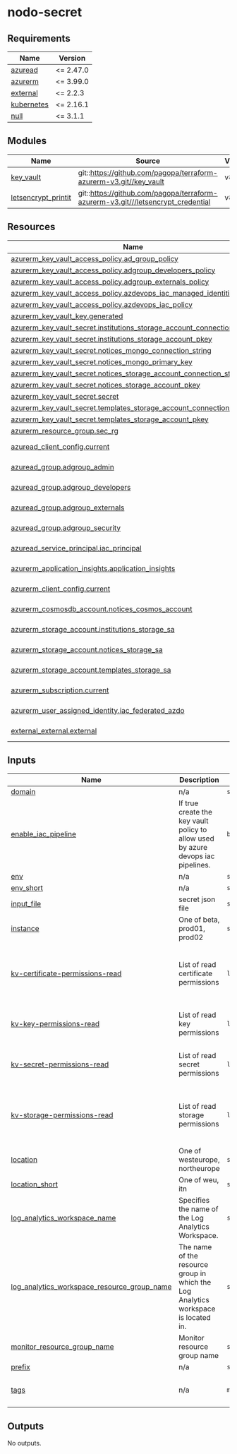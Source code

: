 # nodo-secret

<!-- markdownlint-disable -->
<!-- BEGINNING OF PRE-COMMIT-TERRAFORM DOCS HOOK -->
## Requirements

| Name | Version |
|------|---------|
| <a name="requirement_azuread"></a> [azuread](#requirement\_azuread) | <= 2.47.0 |
| <a name="requirement_azurerm"></a> [azurerm](#requirement\_azurerm) | <= 3.99.0 |
| <a name="requirement_external"></a> [external](#requirement\_external) | <= 2.2.3 |
| <a name="requirement_kubernetes"></a> [kubernetes](#requirement\_kubernetes) | <= 2.16.1 |
| <a name="requirement_null"></a> [null](#requirement\_null) | <= 3.1.1 |

## Modules

| Name | Source | Version |
|------|--------|---------|
| <a name="module_key_vault"></a> [key\_vault](#module\_key\_vault) | git::https://github.com/pagopa/terraform-azurerm-v3.git//key_vault | v8.5.0 |
| <a name="module_letsencrypt_printit"></a> [letsencrypt\_printit](#module\_letsencrypt\_printit) | git::https://github.com/pagopa/terraform-azurerm-v3.git///letsencrypt_credential | v8.5.0 |

## Resources

| Name | Type |
|------|------|
| [azurerm_key_vault_access_policy.ad_group_policy](https://registry.terraform.io/providers/hashicorp/azurerm/latest/docs/resources/key_vault_access_policy) | resource |
| [azurerm_key_vault_access_policy.adgroup_developers_policy](https://registry.terraform.io/providers/hashicorp/azurerm/latest/docs/resources/key_vault_access_policy) | resource |
| [azurerm_key_vault_access_policy.adgroup_externals_policy](https://registry.terraform.io/providers/hashicorp/azurerm/latest/docs/resources/key_vault_access_policy) | resource |
| [azurerm_key_vault_access_policy.azdevops_iac_managed_identities](https://registry.terraform.io/providers/hashicorp/azurerm/latest/docs/resources/key_vault_access_policy) | resource |
| [azurerm_key_vault_access_policy.azdevops_iac_policy](https://registry.terraform.io/providers/hashicorp/azurerm/latest/docs/resources/key_vault_access_policy) | resource |
| [azurerm_key_vault_key.generated](https://registry.terraform.io/providers/hashicorp/azurerm/latest/docs/resources/key_vault_key) | resource |
| [azurerm_key_vault_secret.institutions_storage_account_connection_string](https://registry.terraform.io/providers/hashicorp/azurerm/latest/docs/resources/key_vault_secret) | resource |
| [azurerm_key_vault_secret.institutions_storage_account_pkey](https://registry.terraform.io/providers/hashicorp/azurerm/latest/docs/resources/key_vault_secret) | resource |
| [azurerm_key_vault_secret.notices_mongo_connection_string](https://registry.terraform.io/providers/hashicorp/azurerm/latest/docs/resources/key_vault_secret) | resource |
| [azurerm_key_vault_secret.notices_mongo_primary_key](https://registry.terraform.io/providers/hashicorp/azurerm/latest/docs/resources/key_vault_secret) | resource |
| [azurerm_key_vault_secret.notices_storage_account_connection_string](https://registry.terraform.io/providers/hashicorp/azurerm/latest/docs/resources/key_vault_secret) | resource |
| [azurerm_key_vault_secret.notices_storage_account_pkey](https://registry.terraform.io/providers/hashicorp/azurerm/latest/docs/resources/key_vault_secret) | resource |
| [azurerm_key_vault_secret.secret](https://registry.terraform.io/providers/hashicorp/azurerm/latest/docs/resources/key_vault_secret) | resource |
| [azurerm_key_vault_secret.templates_storage_account_connection_string](https://registry.terraform.io/providers/hashicorp/azurerm/latest/docs/resources/key_vault_secret) | resource |
| [azurerm_key_vault_secret.templates_storage_account_pkey](https://registry.terraform.io/providers/hashicorp/azurerm/latest/docs/resources/key_vault_secret) | resource |
| [azurerm_resource_group.sec_rg](https://registry.terraform.io/providers/hashicorp/azurerm/latest/docs/resources/resource_group) | resource |
| [azuread_client_config.current](https://registry.terraform.io/providers/hashicorp/azuread/latest/docs/data-sources/client_config) | data source |
| [azuread_group.adgroup_admin](https://registry.terraform.io/providers/hashicorp/azuread/latest/docs/data-sources/group) | data source |
| [azuread_group.adgroup_developers](https://registry.terraform.io/providers/hashicorp/azuread/latest/docs/data-sources/group) | data source |
| [azuread_group.adgroup_externals](https://registry.terraform.io/providers/hashicorp/azuread/latest/docs/data-sources/group) | data source |
| [azuread_group.adgroup_security](https://registry.terraform.io/providers/hashicorp/azuread/latest/docs/data-sources/group) | data source |
| [azuread_service_principal.iac_principal](https://registry.terraform.io/providers/hashicorp/azuread/latest/docs/data-sources/service_principal) | data source |
| [azurerm_application_insights.application_insights](https://registry.terraform.io/providers/hashicorp/azurerm/latest/docs/data-sources/application_insights) | data source |
| [azurerm_client_config.current](https://registry.terraform.io/providers/hashicorp/azurerm/latest/docs/data-sources/client_config) | data source |
| [azurerm_cosmosdb_account.notices_cosmos_account](https://registry.terraform.io/providers/hashicorp/azurerm/latest/docs/data-sources/cosmosdb_account) | data source |
| [azurerm_storage_account.institutions_storage_sa](https://registry.terraform.io/providers/hashicorp/azurerm/latest/docs/data-sources/storage_account) | data source |
| [azurerm_storage_account.notices_storage_sa](https://registry.terraform.io/providers/hashicorp/azurerm/latest/docs/data-sources/storage_account) | data source |
| [azurerm_storage_account.templates_storage_sa](https://registry.terraform.io/providers/hashicorp/azurerm/latest/docs/data-sources/storage_account) | data source |
| [azurerm_subscription.current](https://registry.terraform.io/providers/hashicorp/azurerm/latest/docs/data-sources/subscription) | data source |
| [azurerm_user_assigned_identity.iac_federated_azdo](https://registry.terraform.io/providers/hashicorp/azurerm/latest/docs/data-sources/user_assigned_identity) | data source |
| [external_external.external](https://registry.terraform.io/providers/hashicorp/external/latest/docs/data-sources/external) | data source |

## Inputs

| Name | Description | Type | Default | Required |
|------|-------------|------|---------|:--------:|
| <a name="input_domain"></a> [domain](#input\_domain) | n/a | `string` | n/a | yes |
| <a name="input_enable_iac_pipeline"></a> [enable\_iac\_pipeline](#input\_enable\_iac\_pipeline) | If true create the key vault policy to allow used by azure devops iac pipelines. | `bool` | `false` | no |
| <a name="input_env"></a> [env](#input\_env) | n/a | `string` | n/a | yes |
| <a name="input_env_short"></a> [env\_short](#input\_env\_short) | n/a | `string` | n/a | yes |
| <a name="input_input_file"></a> [input\_file](#input\_input\_file) | secret json file | `string` | n/a | yes |
| <a name="input_instance"></a> [instance](#input\_instance) | One of beta, prod01, prod02 | `string` | n/a | yes |
| <a name="input_kv-certificate-permissions-read"></a> [kv-certificate-permissions-read](#input\_kv-certificate-permissions-read) | List of read certificate permissions | `list(string)` | <pre>[<br>  "Get",<br>  "GetIssuers",<br>  "List",<br>  "ListIssuers"<br>]</pre> | no |
| <a name="input_kv-key-permissions-read"></a> [kv-key-permissions-read](#input\_kv-key-permissions-read) | List of read key permissions | `list(string)` | <pre>[<br>  "Get",<br>  "List"<br>]</pre> | no |
| <a name="input_kv-secret-permissions-read"></a> [kv-secret-permissions-read](#input\_kv-secret-permissions-read) | List of read secret permissions | `list(string)` | <pre>[<br>  "Get",<br>  "List"<br>]</pre> | no |
| <a name="input_kv-storage-permissions-read"></a> [kv-storage-permissions-read](#input\_kv-storage-permissions-read) | List of read storage permissions | `list(string)` | <pre>[<br>  "Get",<br>  "GetSAS",<br>  "List",<br>  "ListSAS"<br>]</pre> | no |
| <a name="input_location"></a> [location](#input\_location) | One of westeurope, northeurope | `string` | n/a | yes |
| <a name="input_location_short"></a> [location\_short](#input\_location\_short) | One of weu, itn | `string` | n/a | yes |
| <a name="input_log_analytics_workspace_name"></a> [log\_analytics\_workspace\_name](#input\_log\_analytics\_workspace\_name) | Specifies the name of the Log Analytics Workspace. | `string` | n/a | yes |
| <a name="input_log_analytics_workspace_resource_group_name"></a> [log\_analytics\_workspace\_resource\_group\_name](#input\_log\_analytics\_workspace\_resource\_group\_name) | The name of the resource group in which the Log Analytics workspace is located in. | `string` | n/a | yes |
| <a name="input_monitor_resource_group_name"></a> [monitor\_resource\_group\_name](#input\_monitor\_resource\_group\_name) | Monitor resource group name | `string` | n/a | yes |
| <a name="input_prefix"></a> [prefix](#input\_prefix) | n/a | `string` | n/a | yes |
| <a name="input_tags"></a> [tags](#input\_tags) | n/a | `map(any)` | <pre>{<br>  "CreatedBy": "Terraform"<br>}</pre> | no |

## Outputs

No outputs.
<!-- END OF PRE-COMMIT-TERRAFORM DOCS HOOK -->
